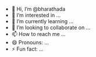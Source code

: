 - 👋 Hi, I’m @bharathada
- 👀 I’m interested in ...
- 🌱 I’m currently learning ...
- 💞️ I’m looking to collaborate on ...
- 📫 How to reach me ...
- 😄 Pronouns: ...
- ⚡ Fun fact: ...

<!---
bharathada/bharathada is a ✨ special ✨ repository because its `README.md` (this file) appears on your GitHub profile.
You can click the Preview link to take a look at your changes.
--->
